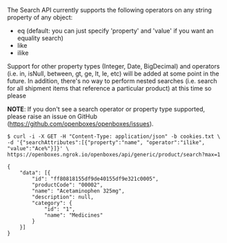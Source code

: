 The Search API currently supports the following operators on any string property of any object:

* eq (default: you can just specify 'property' and 'value' if you want an equality search)
* like
* ilike

Support for other property types (Integer, Date, BigDecimal) and operators (i.e. in, isNull, between, gt, ge, lt, le, 
etc) will be added at some point in the future. In addition, there's no way to perform nested searches (i.e. search for 
all shipment items that reference a particular product) at this time so please 

**NOTE**: If you don't see a search operator or property type supported, please raise an issue on GitHub
(https://github.com/openboxes/openboxes/issues).

```
$ curl -i -X GET -H "Content-Type: application/json" -b cookies.txt \
-d '{"searchAttributes":[{"property":"name", "operator":"ilike", "value":"Ace%"}]}' \
https://openboxes.ngrok.io/openboxes/api/generic/product/search?max=1
```
```
{
	"data": [{
		"id": "ff80818155df9de40155df9e321c0005",
		"productCode": "00002",
		"name": "Acetaminophen 325mg",
		"description": null,
		"category": {
			"id": "1",
			"name": "Medicines"
		}
	}]
}
```

